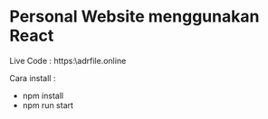 # Personal Website menggunakan React

Live Code : https:\\adrfile.online

Cara install :
- npm install
- npm run start
